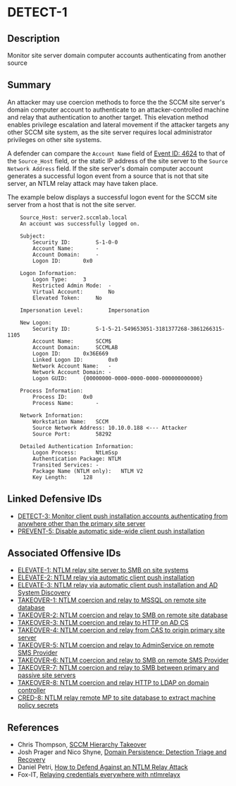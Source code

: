 # DETECT-1

## Description
Monitor site server domain computer accounts authenticating from another source

## Summary
An attacker may use coercion methods to force the the SCCM site server's domain computer account to authenticate to an attacker-controlled machine and relay that authentication to another target. This elevation method enables privilege escalation and lateral movement if the attacker targets any other SCCM site system, as the site server requires local administrator privileges on other site systems.

A defender can compare the `Account Name` field of [Event ID: 4624](https://learn.microsoft.com/en-us/previous-versions/windows/it-pro/windows-10/security/threat-protection/auditing/event-4624) to that of the `Source_Host` field, or the static IP address of the site server to the `Source Network Address` field. If the site server's domain computer account generates a successful logon event from a source that is not that site server, an NTLM relay attack may have taken place.

The example below displays a successful logon event for the SCCM site server from a host that is not the site server.

```
    Source_Host: server2.sccmlab.local
    An account was successfully logged on.

    Subject:
        Security ID:		S-1-0-0
        Account Name:		-
        Account Domain:		-
        Logon ID:		0x0

    Logon Information:
        Logon Type:		3
        Restricted Admin Mode:	-
        Virtual Account:		No
        Elevated Token:		No

    Impersonation Level:		Impersonation

    New Logon:
        Security ID:		S-1-5-21-549653051-3181377268-3861266315-1105
        Account Name:		SCCM$
        Account Domain:		SCCMLAB
        Logon ID:		0x36E669
        Linked Logon ID:		0x0
        Network Account Name:	-
        Network Account Domain:	-
        Logon GUID:		{00000000-0000-0000-0000-000000000000}

    Process Information:
        Process ID:		0x0
        Process Name:		-

    Network Information:
        Workstation Name:	SCCM
        Source Network Address:	10.10.0.188 <--- Attacker
        Source Port:		58292

    Detailed Authentication Information:
        Logon Process:		NtLmSsp 
        Authentication Package:	NTLM
        Transited Services:	-
        Package Name (NTLM only):	NTLM V2
        Key Length:		128

```

## Linked Defensive IDs
- [DETECT-3: Monitor client push installation accounts authenticating from anywhere other than the primary site server](../DETECT-3/detect-3_description.md)
- [PREVENT-5: Disable automatic side-wide client push installation](../../PREVENT/PREVENT-5/prevent-5_description.md)

## Associated Offensive IDs
- [ELEVATE-1: NTLM relay site server to SMB on site systems](../../../attack-techniques/ELEVATE/ELEVATE-1/ELEVATE-1_description.md)
- [ELEVATE-2: NTLM relay via automatic client push installation](../../../attack-techniques/ELEVATE/ELEVATE-2/ELEVATE-2_description.md)
- [ELEVATE-3: NTLM relay via automatic client push installation and AD System Discovery](../../../attack-techniques/ELEVATE/ELEVATE-3/ELEVATE-3_description.md)
- [TAKEOVER-1: NTLM coercion and relay to MSSQL on remote site database](../../../attack-techniques/TAKEOVER/TAKEOVER-1/takeover-1_description.md)
- [TAKEOVER-2: NTLM coercion and relay to SMB on remote site database](../../../attack-techniques/TAKEOVER/TAKEOVER-2/takeover-2_description.md)
- [TAKEOVER-3: NTLM coercion and relay to HTTP on AD CS](../../../attack-techniques/TAKEOVER/TAKEOVER-3/)
- [TAKEOVER-4: NTLM coercion and relay from CAS to origin primary site server](../../../attack-techniques/TAKEOVER/TAKEOVER-5/takeover-5_description.md)
- [TAKEOVER-5: NTLM coercion and relay to AdminService on remote SMS Provider](../../../attack-techniques/TAKEOVER/TAKEOVER-5/takeover-5_description.md)
- [TAKEOVER-6: NTLM coercion and relay to SMB on remote SMS Provider](../../../attack-techniques/TAKEOVER/TAKEOVER-6/takeover-6_description.md)
- [TAKEOVER-7: NTLM coercion and relay to SMB between primary and passive site servers](../../../attack-techniques/TAKEOVER/TAKEOVER-7/takeover-7_description.md)
- [TAKEOVER-8: NTLM coercion and relay HTTP to LDAP on domain controller](../../../attack-techniques/TAKEOVER/TAKEOVER-8/takeover-8_description.md)
- [CRED-8: NTLM relay remote MP to site database to extract machine policy secrets](../../../attack-techniques/CRED/CRED-8/cred-8_description.md)

## References
- Chris Thompson, [SCCM Hierarchy Takeover](https://posts.specterops.io/sccm-hierarchy-takeover-41929c61e087)
- Josh Prager and Nico Shyne, [Domain Persistence: Detection Triage and Recovery](https://github.com/bouj33boy/Domain-Persistence-Detection-Triage-and-Recovery-SO-CON-2024)
- Daniel Petri, [How to Defend Against an NTLM Relay Attack](https://www.semperis.com/blog/how-to-defend-against-ntlm-relay-attack/)
- Fox-IT, [Relaying credentials everywhere with ntlmrelayx](https://blog.fox-it.com/2017/05/09/relaying-credentials-everywhere-with-ntlmrelayx/)
